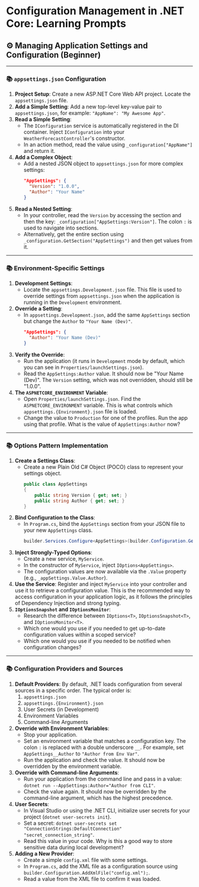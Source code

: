 # Configuration Management in .NET Core: Learning Prompts

## ⚙️ Managing Application Settings and Configuration (Beginner)

---

### 📚 `appsettings.json` Configuration

1.  **Project Setup**: Create a new ASP.NET Core Web API project. Locate the `appsettings.json` file.
2.  **Add a Simple Setting**: Add a new top-level key-value pair to `appsettings.json`, for example: `"AppName": "My Awesome App"`.
3.  **Read a Simple Setting**:
    *   The `IConfiguration` service is automatically registered in the DI container. Inject `IConfiguration` into your `WeatherForecastController`'s constructor.
    *   In an action method, read the value using `_configuration["AppName"]` and return it.
4.  **Add a Complex Object**:
    *   Add a nested JSON object to `appsettings.json` for more complex settings:
        ```json
        "AppSettings": {
          "Version": "1.0.0",
          "Author": "Your Name"
        }
        ```
5.  **Read a Nested Setting**:
    *   In your controller, read the `Version` by accessing the section and then the key: `_configuration["AppSettings:Version"]`. The colon `:` is used to navigate into sections.
    *   Alternatively, get the entire section using `_configuration.GetSection("AppSettings")` and then get values from it.

---

### 📚 Environment-Specific Settings

1.  **Development Settings**:
    *   Locate the `appsettings.Development.json` file. This file is used to override settings from `appsettings.json` when the application is running in the `Development` environment.
2.  **Override a Setting**:
    *   In `appsettings.Development.json`, add the same `AppSettings` section but change the `Author` to `"Your Name (Dev)"`.
        ```json
        "AppSettings": {
          "Author": "Your Name (Dev)"
        }
        ```
3.  **Verify the Override**:
    *   Run the application (it runs in `Development` mode by default, which you can see in `Properties/launchSettings.json`).
    *   Read the `AppSettings:Author` value. It should now be "Your Name (Dev)". The `Version` setting, which was not overridden, should still be "1.0.0".
4.  **The `ASPNETCORE_ENVIRONMENT` Variable**:
    *   Open `Properties/launchSettings.json`. Find the `ASPNETCORE_ENVIRONMENT` variable. This is what controls which `appsettings.{Environment}.json` file is loaded.
    *   Change the value to `Production` for one of the profiles. Run the app using that profile. What is the value of `AppSettings:Author` now?

---

### 📚 Options Pattern Implementation

1.  **Create a Settings Class**:
    *   Create a new Plain Old C# Object (POCO) class to represent your settings object.
        ```csharp
        public class AppSettings
        {
            public string Version { get; set; }
            public string Author { get; set; }
        }
        ```
2.  **Bind Configuration to the Class**:
    *   In `Program.cs`, bind the `AppSettings` section from your JSON file to your new `AppSettings` class.
        ```csharp
        builder.Services.Configure<AppSettings>(builder.Configuration.GetSection("AppSettings"));
        ```
3.  **Inject Strongly-Typed Options**:
    *   Create a new service, `MyService`.
    *   In the constructor of `MyService`, inject `IOptions<AppSettings>`.
    *   The configuration values are now available via the `.Value` property (e.g., `_appSettings.Value.Author`).
4.  **Use the Service**: Register and inject `MyService` into your controller and use it to retrieve a configuration value. This is the recommended way to access configuration in your application logic, as it follows the principles of Dependency Injection and strong typing.
5.  **`IOptionsSnapshot` and `IOptionsMonitor`**:
    *   Research the difference between `IOptions<T>`, `IOptionsSnapshot<T>`, and `IOptionsMonitor<T>`.
    *   Which one would you use if you needed to get up-to-date configuration values within a scoped service?
    *   Which one would you use if you needed to be notified when configuration changes?

---

### 📚 Configuration Providers and Sources

1.  **Default Providers**: By default, .NET loads configuration from several sources in a specific order. The typical order is:
    1.  `appsettings.json`
    2.  `appsettings.{Environment}.json`
    3.  User Secrets (in Development)
    4.  Environment Variables
    5.  Command-line Arguments
2.  **Override with Environment Variables**:
    *   Stop your application.
    *   Set an environment variable that matches a configuration key. The colon `:` is replaced with a double underscore `__`. For example, set `AppSettings__Author` to `"Author from Env Var"`.
    *   Run the application and check the value. It should now be overridden by the environment variable.
3.  **Override with Command-line Arguments**:
    *   Run your application from the command line and pass in a value: `dotnet run --AppSettings:Author="Author from CLI"`.
    *   Check the value again. It should now be overridden by the command-line argument, which has the highest precedence.
4.  **User Secrets**:
    *   In Visual Studio or using the .NET CLI, initialize user secrets for your project (`dotnet user-secrets init`).
    *   Set a secret: `dotnet user-secrets set "ConnectionStrings:DefaultConnection" "secret_connection_string"`.
    *   Read this value in your code. Why is this a good way to store sensitive data during local development?
5.  **Adding a New Provider**:
    *   Create a simple `config.xml` file with some settings.
    *   In `Program.cs`, add the XML file as a configuration source using `builder.Configuration.AddXmlFile("config.xml");`.
    *   Read a value from the XML file to confirm it was loaded.